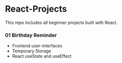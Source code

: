 # React-Projects
This repo includes all beginner projects built with React.

### 01 Birthday Reminder
- Frontend user-interfaces
- Temporary Storage
- React useState and useEffect

